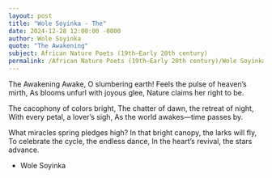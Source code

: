 ```yaml
---
layout: post
title: "Wole Soyinka - The"
date: 2024-12-28 12:00:00 -0000
author: Wole Soyinka
quote: "The Awakening"
subject: African Nature Poets (19th–Early 20th century)
permalink: /African Nature Poets (19th–Early 20th century)/Wole Soyinka/Wole Soyinka - The
---
```


The Awakening
Awake, O slumbering earth!
Feels the pulse of heaven’s mirth,
As blooms unfurl with joyous glee,
Nature claims her right to be.

The cacophony of colors bright,
The chatter of dawn, the retreat of night,
With every petal, a lover’s sigh,
As the world awakes—time passes by.

What miracles spring pledges high?
In that bright canopy, the larks will fly,
To celebrate the cycle, the endless dance,
In the heart’s revival, the stars advance.

- Wole Soyinka
